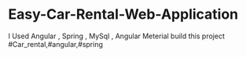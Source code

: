 # Easy-Car-Rental-Web-Application
 I Used Angular , Spring , MySql , Angular Meterial build this project #Car_rental,#angular,#spring
